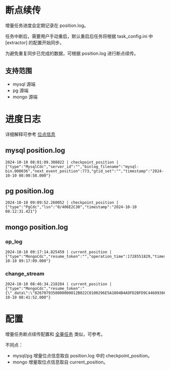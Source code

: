 # 断点续传

增量任务进度会定期记录在 position.log。

任务中断后，需要用户手动重启，默认重启后任务将根据 task_config.ini 中 [extractor] 的配置开始同步。

为避免重复同步已完成的数据，可根据 position.log 进行断点续传。

## 支持范围
- mysql 源端
- pg 源端
- mongo 源端

# 进度日志
详细解释可参考 [位点信息](../position.md)

## mysql position.log
```
2024-10-10 08:01:09.308022 | checkpoint_position | {"type":"MysqlCdc","server_id":"","binlog_filename":"mysql-bin.000036","next_event_position":773,"gtid_set":"","timestamp":"2024-10-10 08:00:58.000"}
```

## pg position.log
```
2024-10-10 09:09:52.260052 | checkpoint_position | {"type":"PgCdc","lsn":"0/406E2C30","timestamp":"2024-10-10 08:12:31.421"}
```

## mongo position.log 
### op_log
```
2024-10-10 09:17:14.825459 | current_position | {"type":"MongoCdc","resume_token":"","operation_time":1728551829,"timestamp":"2024-10-10 09:17:09.000"}
```

### change_stream
```
2024-10-10 08:46:34.218284 | current_position | {"type":"MongoCdc","resume_token":"{\"_data\":\"8267079350000000012B022C0100296E5A1004B4A9FD2BFD9C44609366CD4CD6A3D98E46645F696400646707935067D762990668C8CE0004\"}","operation_time":1728549712,"timestamp":"2024-10-10 08:41:52.000"}
```

# 配置

增量任务断点续传配置和 [全量任务](../snapshot/resume.md) 类似，可参考。

不同点：
- mysql/pg 增量位点信息取自 position.log 中的 checkpoint_position。
- mongo 增量取位点信息取自 current_position。
